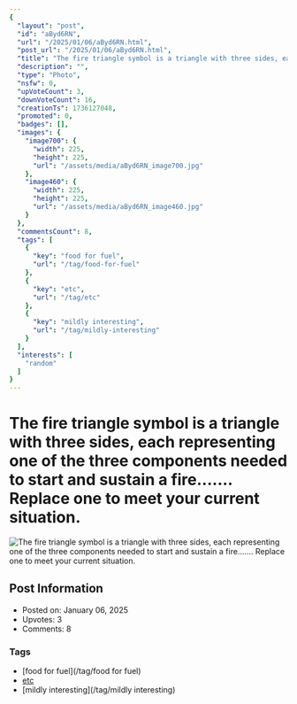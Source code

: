 ```yaml
---
{
  "layout": "post",
  "id": "aByd6RN",
  "url": "/2025/01/06/aByd6RN.html",
  "post_url": "/2025/01/06/aByd6RN.html",
  "title": "The fire triangle symbol is a triangle with three sides, each representing one of the three components needed to start and sustain a fire....... Replace one to meet your current situation.",
  "description": "",
  "type": "Photo",
  "nsfw": 0,
  "upVoteCount": 3,
  "downVoteCount": 16,
  "creationTs": 1736127048,
  "promoted": 0,
  "badges": [],
  "images": {
    "image700": {
      "width": 225,
      "height": 225,
      "url": "/assets/media/aByd6RN_image700.jpg"
    },
    "image460": {
      "width": 225,
      "height": 225,
      "url": "/assets/media/aByd6RN_image460.jpg"
    }
  },
  "commentsCount": 8,
  "tags": [
    {
      "key": "food for fuel",
      "url": "/tag/food-for-fuel"
    },
    {
      "key": "etc",
      "url": "/tag/etc"
    },
    {
      "key": "mildly interesting",
      "url": "/tag/mildly-interesting"
    }
  ],
  "interests": [
    "random"
  ]
}
---
```


# The fire triangle symbol is a triangle with three sides, each representing one of the three components needed to start and sustain a fire....... Replace one to meet your current situation.

![The fire triangle symbol is a triangle with three sides, each representing one of the three components needed to start and sustain a fire....... Replace one to meet your current situation.](/assets/media/aByd6RN_image700.jpg)

## Post Information

- Posted on: January 06, 2025
- Upvotes: 3
- Comments: 8

### Tags

- [food for fuel](/tag/food for fuel)
- [etc](/tag/etc)
- [mildly interesting](/tag/mildly interesting)
